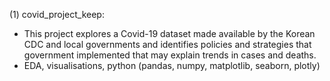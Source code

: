 (1) covid_project_keep: 
* This project explores a Covid-19 dataset made available by the Korean CDC and local governments and identifies policies and strategies that government implemented that may explain trends in cases and deaths.
* EDA, visualisations, python (pandas, numpy, matplotlib, seaborn, plotly)
